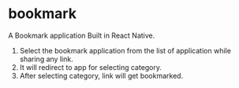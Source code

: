 # bookmark
A Bookmark application Built in React Native. 


1. Select the bookmark application from the list of application while sharing any link. 
2. It will redirect to app for selecting category.
3. After selecting category, link will get bookmarked.

